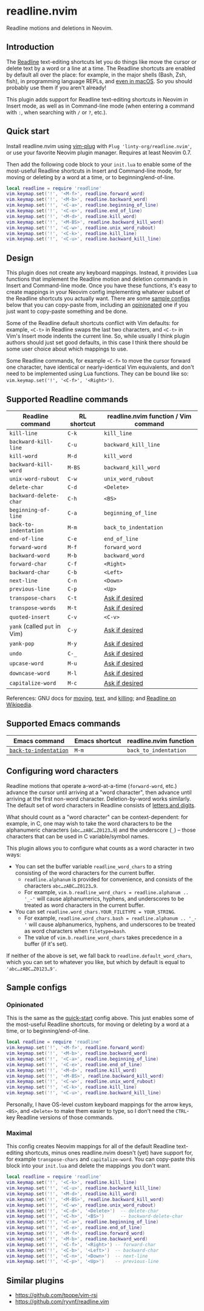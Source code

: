 # readline.nvim

Readline motions and deletions in Neovim.

## Introduction

The [Readline](https://en.wikipedia.org/wiki/GNU_Readline) text-editing shortcuts let you do things like move the cursor or delete text by a word or a line at a time. The Readline shortcuts are enabled by default all over the place: for example, in the major shells (Bash, Zsh, fish), in programming language REPLs, and [even in macOS](https://support.apple.com/en-us/HT201236). So you should probably use them if you aren't already!

This plugin adds support for Readline text-editing shortcuts in Neovim in Insert mode, as well as in Command-line mode (when entering a command with `:`, when searching with `/` or `?`, etc.).

## Quick start

Install readline.nvim using [vim-plug](https://github.com/junegunn/vim-plug) with `Plug 'linty-org/readline.nvim'`, or use your favorite Neovim plugin manager. Requires at least Neovim 0.7.

Then add the following code block to your `init.lua` to enable some of the most-useful Readline shortcuts in Insert and Command-line mode, for moving or deleting by a word at a time, or to beginning/end-of-line.
```lua
local readline = require 'readline'
vim.keymap.set('!', '<M-f>', readline.forward_word)
vim.keymap.set('!', '<M-b>', readline.backward_word)
vim.keymap.set('!', '<C-a>', readline.beginning_of_line)
vim.keymap.set('!', '<C-e>', readline.end_of_line)
vim.keymap.set('!', '<M-d>', readline.kill_word)
vim.keymap.set('!', '<M-BS>', readline.backward_kill_word)
vim.keymap.set('!', '<C-w>', readline.unix_word_rubout)
vim.keymap.set('!', '<C-k>', readline.kill_line)
vim.keymap.set('!', '<C-u>', readline.backward_kill_line)
```

## Design

This plugin does not create any keyboard mappings. Instead, it provides Lua functions that implement the Readline motion and deletion commands in Insert and Command-line mode. Once you have these functions, it's easy to create mappings in your Neovim config implementing whatever subset of the Readline shortcuts you actually want. There are some [sample configs](#sample-configs) below that you can copy-paste from, including an [opinionated](#opinionated) one if you just want to copy-paste something and be done.

Some of the Readline default shortcuts conflict with Vim defaults: for example, `<C-t>` in Readline swaps the last two characters, and `<C-t>` in Vim's Insert mode indents the current line. So, while usually I think plugin authors should just set good defaults, in this case I think there should be some user choice about which mappings to use.

Some Readline commands, for example `<C-f>` to move the cursor forward one character, have identical or nearly-identical Vim equivalents, and don't need to be implemented using Lua functions. They can be bound like so: `vim.keymap.set('!', '<C-f>', '<Right>')`.

## Supported Readline commands

| Readline command             | RL shortcut | readline.nvim function / Vim command |
| ---                          | ---         | ---                                  |
| `kill-line`                  | `C-k`       | `kill_line`                          |
| `backward-kill-line`         | `C-u`       | `backward_kill_line`                 |
| `kill-word`                  | `M-d`       | `kill_word`                          |
| `backward-kill-word`         | `M-BS`      | `backward_kill_word`                 |
| `unix-word-rubout`           | `C-w`       | `unix_word_rubout`                   |
| `delete-char`                | `C-d`       | `<Delete>`                           |
| `backward-delete-char`       | `C-h`       | `<BS>`                               |
| `beginning-of-line`          | `C-a`       | `beginning_of_line`                  |
| `back-to-indentation`        | `M-m`       | `back_to_indentation`                |
| `end-of-line`                | `C-e`       | `end_of_line`                        |
| `forward-word`               | `M-f`       | `forward_word`                       |
| `backward-word`              | `M-b`       | `backward_word`                      |
| `forward-char`               | `C-f`       | `<Right>`                            |
| `backward-char`              | `C-b`       | `<Left>`                             |
| `next-line`                  | `C-n`       | `<Down>`                             |
| `previous-line`              | `C-p`       | `<Up>`                               |
| `transpose-chars`            | `C-t`       | [Ask if desired][issues]             |
| `transpose-words`            | `M-t`       | [Ask if desired][issues]             |
| `quoted-insert`              | `C-v`       | `<C-v>`                              |
| `yank` (called `put` in Vim) | `C-y`       | [Ask if desired][issues]             |
| `yank-pop`                   | `M-y`       | [Ask if desired][issues]             |
| `undo`                       | `C-_`       | [Ask if desired][issues]             |
| `upcase-word`                | `M-u`       | [Ask if desired][issues]             |
| `downcase-word`              | `M-l`       | [Ask if desired][issues]             |
| `capitalize-word`            | `M-c`       | [Ask if desired][issues]             |

[issues]: https://github.com/linty-org/readline.nvim/issues

References: GNU docs for [moving](https://www.gnu.org/software/bash/manual/html_node/Commands-For-Moving.html), [text](https://www.gnu.org/software/bash/manual/html_node/Commands-For-Text.html), and [killing](https://www.gnu.org/software/bash/manual/html_node/Commands-For-Killing.html); and [Readline on Wikipedia](https://en.wikipedia.org/wiki/GNU_Readline).

## Supported Emacs commands

| Emacs command                        | Emacs shortcut | readline.nvim function |
| ---                                  | ---            | ---                    |
| [`back-to-indentation`][emacsindent] | `M-m`          | `back_to_indentation`  |

[emacsindent]: https://www.gnu.org/software/emacs/manual/html_node/emacs/Indentation-Commands.html


## Configuring word characters

Readline motions that operate a-word-at-a-time (`forward-word`, etc.) advance the cursor until arriving at a "word character", then advance until arriving at the first non-word character. Deletion-by-word works similarly. The default set of word characters in Readline consists of [letters and digits](https://www.gnu.org/software/bash/manual/html_node/Commands-For-Moving.html).

What should count as a "word character" can be context-dependent: for example, in C, one may wish to take the word characters to be the alphanumeric characters (`abc…zABC…Z0123…9`) and the underscore (`_`) – those characters that can be used in C variable/symbol names.

This plugin allows you to configure what counts as a word character in two ways:
- You can set the buffer variable `readline_word_chars` to a string consisting of the word characters for the current buffer.
  - `readline.alphanum` is provided for convenience, and consists of the characters `abc…zABC…Z0123…9`.
  - For example, `vim.b.readline_word_chars = readline.alphanum .. '_-'` will cause alphanumerics, hyphens, and underscores to be treated as word characters in the current buffer.
- You can set `readline.word_chars.YOUR_FILETYPE = YOUR_STRING`.
  - For example, `readline.word_chars.bash = readline.alphanum .. '_-'` will cause alphanumerics, hyphens, and underscores to be treated as word characters when `filetype=bash`.
  - The value of `vim.b.readline_word_chars` takes precedence in a buffer (if it's set).

If neither of the above is set, we fall back to `readline.default_word_chars`, which you can set to whatever you like, but which by default is equal to `'abc…zABC…Z0123…9'`.

## Sample configs

### Opinionated

This is the same as the [quick-start](#quick-start) config above. This just enables some of the most-useful Readline shortcuts, for moving or deleting by a word at a time, or to beginning/end-of-line.
```lua
local readline = require 'readline'
vim.keymap.set('!', '<M-f>', readline.forward_word)
vim.keymap.set('!', '<M-b>', readline.backward_word)
vim.keymap.set('!', '<C-a>', readline.beginning_of_line)
vim.keymap.set('!', '<C-e>', readline.end_of_line)
vim.keymap.set('!', '<M-d>', readline.kill_word)
vim.keymap.set('!', '<M-BS>', readline.backward_kill_word)
vim.keymap.set('!', '<C-w>', readline.unix_word_rubout)
vim.keymap.set('!', '<C-k>', readline.kill_line)
vim.keymap.set('!', '<C-u>', readline.backward_kill_line)
```

Personally, I have OS-level custom keyboard mappings for the arrow keys, `<BS>`, and `<Delete>` to make them easier to type, so I don't need the `CTRL`-key Readline versions of those commands.

### Maximal

This config creates Neovim mappings for all of the default Readline text-editing shortcuts, minus ones readline.nvim doesn't (yet) have support for, for example `transpose-chars` and `capitalize-word`. You can copy-paste this block into your `init.lua` and delete the mappings you don't want.

```lua
local readline = require 'readline'
vim.keymap.set('!', '<C-k>', readline.kill_line)
vim.keymap.set('!', '<C-u>', readline.backward_kill_line)
vim.keymap.set('!', '<M-d>', readline.kill_word)
vim.keymap.set('!', '<M-BS>', readline.backward_kill_word)
vim.keymap.set('!', '<C-w>', readline.unix_word_rubout)
vim.keymap.set('!', '<C-d>', '<Delete>')  -- delete-char
vim.keymap.set('!', '<C-h>', '<BS>')      -- backward-delete-char
vim.keymap.set('!', '<C-a>', readline.beginning_of_line)
vim.keymap.set('!', '<C-e>', readline.end_of_line)
vim.keymap.set('!', '<M-f>', readline.forward_word)
vim.keymap.set('!', '<M-b>', readline.backward_word)
vim.keymap.set('!', '<C-f>', '<Right>') -- forward-char
vim.keymap.set('!', '<C-b>', '<Left>')  -- backward-char
vim.keymap.set('!', '<C-n>', '<Down>')  -- next-line
vim.keymap.set('!', '<C-p>', '<Up>')    -- previous-line
```

## Similar plugins

- https://github.com/tpope/vim-rsi
- https://github.com/ryvnf/readline.vim
